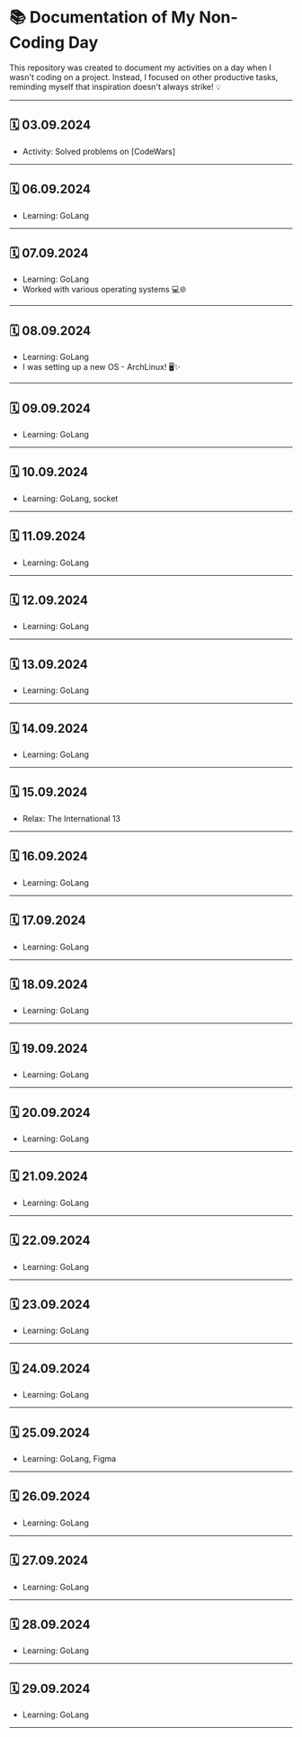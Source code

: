 # 📚 Documentation of My Non-Coding Day

This repository was created to document my activities on a day when I wasn't coding on a project. Instead, I focused on other productive tasks, reminding myself that inspiration doesn't always strike! 💡

---

## 🗓️ 03.09.2024
- Activity: Solved problems on [CodeWars]

---

## 🗓️ 06.09.2024
- Learning: GoLang

---

## 🗓️ 07.09.2024
- Learning: GoLang
- Worked with various operating systems 💻🌐

---

## 🗓️ 08.09.2024
- Learning: GoLang
- I was setting up a new OS - ArchLinux! 🖥️✨

---

## 🗓️ 09.09.2024
- Learning: GoLang

---

## 🗓️ 10.09.2024
- Learning: GoLang, socket


---

## 🗓️ 11.09.2024
- Learning: GoLang


---

## 🗓️ 12.09.2024
- Learning: GoLang


---

## 🗓️ 13.09.2024
- Learning: GoLang


---

## 🗓️ 14.09.2024
- Learning: GoLang


---

## 🗓️ 15.09.2024
- Relax: The International 13


---

## 🗓️ 16.09.2024
- Learning: GoLang


---

## 🗓️ 17.09.2024
- Learning: GoLang


---

## 🗓️ 18.09.2024
- Learning: GoLang


---

## 🗓️ 19.09.2024
- Learning: GoLang


---

## 🗓️ 20.09.2024
- Learning: GoLang


---

## 🗓️ 21.09.2024
- Learning: GoLang


---

## 🗓️ 22.09.2024
- Learning: GoLang


---

## 🗓️ 23.09.2024
- Learning: GoLang


---

## 🗓️ 24.09.2024
- Learning: GoLang


---

## 🗓️ 25.09.2024
- Learning: GoLang, Figma


---

## 🗓️ 26.09.2024
- Learning: GoLang


---

## 🗓️ 27.09.2024
- Learning: GoLang


---

## 🗓️ 28.09.2024
- Learning: GoLang


---

## 🗓️ 29.09.2024
- Learning: GoLang


---






